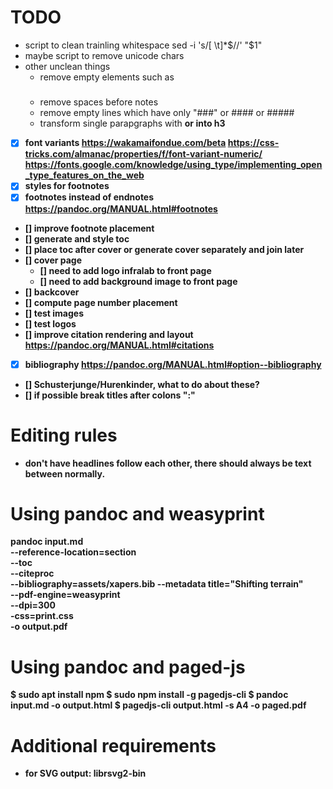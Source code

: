 # TODO

- script to clean trainling whitespace
  sed -i 's/[ \t]*$//' "$1"
- maybe script to remove unicode chars
- other unclean things
  - remove empty elements such as <h5>
  - remove spaces before notes
  - remove empty lines which have only "###" or #### or #####
  - transform single parapgraphs with <b> or <strong> into h3

- [x] font variants
       https://wakamaifondue.com/beta
       https://css-tricks.com/almanac/properties/f/font-variant-numeric/
       https://fonts.google.com/knowledge/using_type/implementing_open_type_features_on_the_web
- [x] styles for footnotes
- [x] footnotes instead of endnotes
      https://pandoc.org/MANUAL.html#footnotes
- [] improve footnote placement
- [] generate and style toc
- [] place toc after cover or generate cover separately and join later
- [] cover page
  - [] need to add logo infralab to front page
  - [] need to add background image to front page
- [] backcover
- [] compute page number placement
- [] test images
- [] test logos
- [] improve citation rendering and layout
      https://pandoc.org/MANUAL.html#citations
- [x] bibliography
      https://pandoc.org/MANUAL.html#option--bibliography
- [] Schusterjunge/Hurenkinder, what to do about these?
- [] if possible break titles after colons ":"

# Editing rules

- don't have headlines follow each other, there should always be text
  between normally.

# Using pandoc and weasyprint
pandoc input.md\
       --reference-location=section\
       --toc\
       --citeproc\
       --bibliography=assets/xapers.bib
       --metadata title="Shifting terrain"\
       --pdf-engine=weasyprint\
       --dpi=300\
       -css=print.css\
       -o output.pdf

# Using pandoc and paged-js

$ sudo apt install npm
$ sudo npm install -g pagedjs-cli
$ pandoc input.md -o output.html
$ pagedjs-cli output.html -s A4 -o paged.pdf

# Additional requirements

* for SVG output: librsvg2-bin

